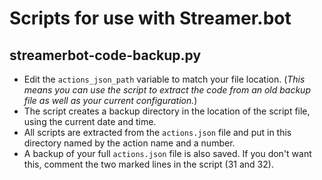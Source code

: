 # Scripts for use with Streamer.bot

## streamerbot-code-backup.py

- Edit the `actions_json_path` variable to match your file location. (_This means you can use the script to extract the code from an old backup file as well as your current configuration._)
- The script creates a backup directory in the location of the script file, using the current date and time.
- All scripts are extracted from the `actions.json` file and put in this directory named by the action name and a number.
- A backup of your full `actions.json` file is also saved. If you don't want this, comment the two marked lines in the script (31 and 32).

